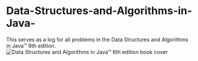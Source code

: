 # Data-Structures-and-Algorithms-in-Java-
This serves as a log for  all problems in the Data Structures and Algorithms in Java™ 6th edition.
![Data Structures and Algorithms in Java™ 6th edition book cover](http://media.wiley.com/product_data/coverImage300/00/EHEP0029/EHEP002900.jpg "Data Structures and Algorithms in Java™ 6th edition book cover")
